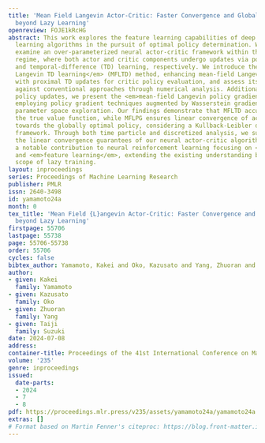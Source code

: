 ```yaml
---
title: 'Mean Field Langevin Actor-Critic: Faster Convergence and Global Optimality
  beyond Lazy Learning'
openreview: FOJE1kRcHG
abstract: This work explores the feature learning capabilities of deep reinforcement
  learning algorithms in the pursuit of optimal policy determination. We particularly
  examine an over-parameterized neural actor-critic framework within the mean-field
  regime, where both actor and critic components undergo updates via policy gradient
  and temporal-difference (TD) learning, respectively. We introduce the <em>mean-field
  Langevin TD learning</em> (MFLTD) method, enhancing mean-field Langevin dynamics
  with proximal TD updates for critic policy evaluation, and assess its performance
  against conventional approaches through numerical analysis. Additionally, for actor
  policy updates, we present the <em>mean-field Langevin policy gradient</em> (MFLPG),
  employing policy gradient techniques augmented by Wasserstein gradient flows for
  parameter space exploration. Our findings demonstrate that MFLTD accurately identifies
  the true value function, while MFLPG ensures linear convergence of actor sequences
  towards the globally optimal policy, considering a Kullback-Leibler divergence regularized
  framework. Through both time particle and discretized analysis, we substantiate
  the linear convergence guarantees of our neural actor-critic algorithms, representing
  a notable contribution to neural reinforcement learning focusing on <em>global optimality</em>
  and <em>feature learning</em>, extending the existing understanding beyond the conventional
  scope of lazy training.
layout: inproceedings
series: Proceedings of Machine Learning Research
publisher: PMLR
issn: 2640-3498
id: yamamoto24a
month: 0
tex_title: 'Mean Field {L}angevin Actor-Critic: Faster Convergence and Global Optimality
  beyond Lazy Learning'
firstpage: 55706
lastpage: 55738
page: 55706-55738
order: 55706
cycles: false
bibtex_author: Yamamoto, Kakei and Oko, Kazusato and Yang, Zhuoran and Suzuki, Taiji
author:
- given: Kakei
  family: Yamamoto
- given: Kazusato
  family: Oko
- given: Zhuoran
  family: Yang
- given: Taiji
  family: Suzuki
date: 2024-07-08
address:
container-title: Proceedings of the 41st International Conference on Machine Learning
volume: '235'
genre: inproceedings
issued:
  date-parts:
  - 2024
  - 7
  - 8
pdf: https://proceedings.mlr.press/v235/assets/yamamoto24a/yamamoto24a.pdf
extras: []
# Format based on Martin Fenner's citeproc: https://blog.front-matter.io/posts/citeproc-yaml-for-bibliographies/
---
```

